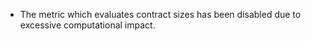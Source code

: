 * The metric which evaluates contract sizes has been disabled due to excessive
    computational impact.
